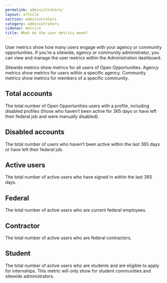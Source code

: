 ```yaml
---
permalink: administrators/
layout: article
section: administrators
category: administrators
sidenav: metrics
title: What do the user metrics mean?
---
```

User metrics show how many users engage with your agency or community opportunities. If you’re a sitewide, agency or community administrator, you can view and manage the user metrics within the Administration dashboard. 

Sitewide metrics show metrics for all users of Open Opportunities. Agency metrics show metrics for users within a specific agency.  Community metrics show metrics for members of a specific community.

## Total accounts
The total number of Open Opportunities users with a profile, including disabled profiles (those who haven’t been active for 365 days or have left their federal job and were manually disabled). 

## Disabled accounts
The total number of users who haven’t been active within the last 365 days or have left their federal job. 

## Active users
The total number of active users who have signed in within the last 365 days.

## Federal
The total number of active users who are current federal employees.

## Contractor
The total number of active users who are federal contractors.

## Student
The total number of active users who are students and are eligible to apply for internships. This metric will only show for student communities and sitewide administrators.
